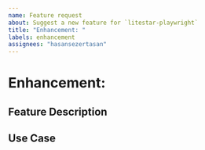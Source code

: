 ```yaml
---
name: Feature request
about: Suggest a new feature for `litestar-playwright`
title: "Enhancement: "
labels: enhancement
assignees: "hasansezertasan"
---
```


# Enhancement: <!-- Feature Name -->

## Feature Description

<!--
Replace this comment with a description of what the feature should do.
Include details such as links to relevant specs or previous discussions.
-->

## Use Case

<!--
Replace this comment with an example of the problem which this feature
would resolve.
-->
